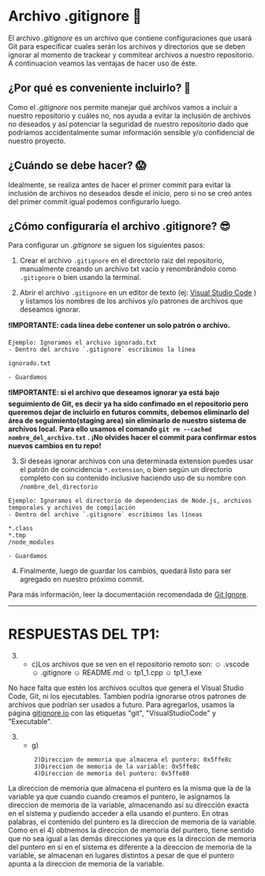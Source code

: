 # Archivo .gitignore 🎉

El archivo _.gitignore_ es un archivo que contiene configuraciones que usará Git para especificar cuales serán los archivos y directorios que se deben ignorar al momento de trackear y commitear archivos a nuestro repositorio. A continuacion veamos las ventajas de hacer uso de éste.

## ¿Por qué es conveniente incluirlo? 🤔

Como el _.gitignore_ nos permite manejar qué archivos vamos a incluir a nuestro repositorio y cuáles no, nos ayuda a evitar la inclusión de archivos no deseados y así potenciar la seguridad de nuestro repositorio dado que podríamos accidentalmente sumar información sensible y/o confidencial de nuestro proyecto.

## ¿Cuándo se debe hacer? 😱

Idealmente, se realiza antes de hacer el primer commit para evitar la inclusión de archivos no deseados desde el inicio, pero si no se creó antes del primer commit igual podemos configurarlo luego.

## ¿Cómo configuraría el archivo .gitignore? 😎

Para configurar un _.gitignore_ se siguen los siguientes pasos:

1. Crear el archivo `.gitignore` en el directorio raiz del repositorio, manualmente creando un archivo txt vacío y renombrándolo como `.gitignore` o bien usando la terminal.

2. Abrir el archivo `.gitignore` en un editor de texto (ej: [Visual Studio Code](https://code.visualstudio.com) ) y listamos los nombres de los archivos y/o patrones de archivos que deseamos ignorar. 

❗**IMPORTANTE: cada línea debe contener un solo patrón o archivo.**

```
Ejemplo: Ignoramos el archivo ignorado.txt
- Dentro del archivo `.gitignore` escribimos la línea

ignorado.txt

- Guardamos
```
❗**IMPORTANTE: si el archivo que deseamos ignorar ya está bajo seguimiento de Git, es decir ya ha sido confimado en el repositorio pero queremos dejar de incluirlo en futuros commits, debemos eliminarlo del área de seguimiento(staging area) sin eliminarlo de nuestro sistema de archivos local.**
**Para ello usamos el comando `git rm --cached nombre_del_archivo.txt` . ¡No olvides hacer el commit para confirmar estos nuevos cambios en tu repo!**

3. Si deseas ignorar archivos con una determinada extension puedes usar el patrón de coincidencia `*.extension`, o bien según un directorio completo con su contenido inclusive haciendo uso de su nombre con `/nombre_del_directorio`

```
Ejemplo: Ignoramos el directorio de dependencias de Node.js, archivos temporales y archivos de compilación
- Dentro del archivo `.gitignore` escribimos las líneas

*.class
*.tmp
/node_modules

- Guardamos
```

4. Finalmente, luego de guardar los cambios, quedará listo para ser agregado en nuestro próximo commit.


Para más información, leer la documentación recomendada de [Git Ignore](https://docs.github.com/es/get-started/getting-started-with-git/ignoring-files).

---------------------------------------------------------------------------------------------------------------------------

# RESPUESTAS DEL TP1:

3. 
    * c)Los archivos que se ven en el repositorio remoto son:
        ☺ .vscode
        ☺ .gitignore
        ☺ README.md
        ☺ tp1_1.cpp
        ☺ tp1_1.exe

No hace falta que estén los archivos ocultos que genera el Visual Studio Code, Git, ni los ejecutables. Tambien podría ignorarse otros patrones de archivos que podrían ser usados a futuro. Para agregarlos, usamos la página [gitignore.io](https://www.toptal.com/developers/gitignore/api/executable,git,visualstudiocode) con las etiquetas "git", "VisualStudioCode" y "Executable".

3. 
    * g)
    ```
        2)Direccion de memoria que almacena el puntero: 0x5ffe8c
        3)Direccion de memoria de la variable: 0x5ffe8c
        4)Direccion de memoria del puntero: 0x5ffe80
    ```

La direccion de memoria que almacena el puntero es la misma que la de la variable ya que cuando cuando creamos el puntero, le asignamos la direccion de memoria de la variable, almacenando así su dirección exacta en el sistema y pudiendo acceder a ella usando el puntero. En otras palabras, el contenido del puntero es la direccion de memoria de la variable. Como en el 4) obtnemos la direccion de memoria del puntero, tiene sentido que no sea igual a las demás direcciones ya que es la direccion de memoria del puntero en sí en el sistema es diferente a la direccion de memoria de la variable, se almacenan en lugares distintos a pesar de que el puntero apunta a la direccion de memoria de la variable.
